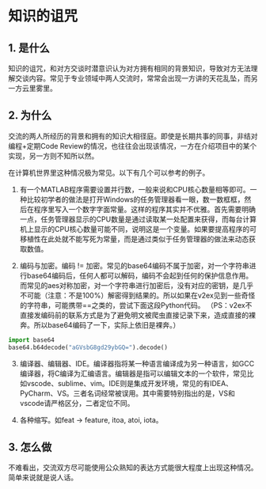# 知识的诅咒

## 1. 是什么

知识的诅咒，和对方交谈时潜意识认为对方拥有相同的背景知识，导致对方无法理解交谈内容。常见于专业领域中两人交流时，常常会出现一方讲的天花乱坠，而另一方云里雾里。

## 2. 为什么

交流的两人所经历的背景和拥有的知识大相径庭。即使是长期共事的同事，非结对编程+定期Code Review的情况，也往往会出现该情况，一方在介绍项目中的某个实现，另一方则不知所以然。

在计算机世界里这种情况极为常见。以下有几个可以参考的例子。

1. 有一个MATLAB程序需要设置并行数，一般来说和CPU核心数量相等即可。一种比较初学者的做法是打开Windows的任务管理器看一眼，数一数框框，然后在程序里写入一个数字字面常量。这样的程序其实并不优雅。首先需要明确一点，任务管理器显示的CPU数量是通过读取某一处配置来获得，而每台计算机上显示的CPU核心数量可能不同，说明这是一个变量。如果要提高程序的可移植性在此处就不能写死为常量，而是通过类似于任务管理器的做法来动态获取数值。

2. 编码与加密。编码 != 加密。常见的base64编码不属于加密，对一个字符串进行base64编码后，任何人都可以解码，编码不会起到任何的保护信息作用。而常见的aes对称加密，对一个字符串进行加密后，没有对应的密钥，是几乎不可能（注意：不是100%）解密得到结果的。所以如果在v2ex见到一些奇怪的字符串，可能携带==之类的，尝试下面这段Python代码。
（PS：v2ex不直接发编码前的联系方式是为了避免明文被爬虫直接记录下来，造成直接的裸奔。所以base64编码了一下，实际上依旧是裸奔。）

```python
import base64
base64.b64decode("aGVsbG8gd29ybGQ=").decode()
```

3. 编译器、编辑器、IDE。编译器指将某一种语言编译成为另一种语言，如GCC编译器，将C编译为汇编语言。编辑器是指可以编辑文本的一个软件，常见比如vscode、sublime、vim。IDE则是集成开发环境，常见的有IDEA、PyCharm、VS。三者名词经常被误用。其中需要特别指出的是，VS和vscode请严格区分，二者定位不同。

4. 各种缩写。如feat -> feature, itoa, atoi, iota。

## 3. 怎么做

不难看出，交流双方尽可能使用公众熟知的表达方式能很大程度上出现这种情况。简单来说就是说人话。

